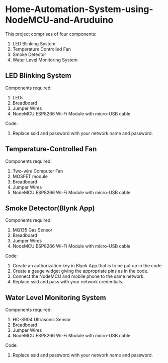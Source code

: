 # Home-Automation-System-using-NodeMCU-and-Aruduino

This project comprises of four components:
1. LED Blinking System
2. Temperature Controlled Fan
3. Smoke Detector
4. Water Level Monitoring System

## LED Blinking System

Components required:
1. LEDs
2. Breadboard
3. Jumper Wires
4. NodeMCU ESP8266 Wi-Fi Module with micro-USB cable

Code:
1. Replace ssid and password with your network name and password.

## Temperature-Controlled Fan

Components required:
1. Two-wire Computer Fan
2. MOSFET module
3. Breadboard
4. Jumper Wires
5. NodeMCU ESP8266 Wi-Fi Module with micro-USB cable

## Smoke Detector(Blynk App)

Components required:
1. MQ135 Gas Sensor
2. Breadboard
3. Jumper Wires
4. NodeMCU ESP8266 Wi-Fi Module with micro-USB cable

Code:
1. Create an authorization key in Blynk App that is to be put up in the code.
2. Create a gauge widget giving the appropriate pins as in the code.
3. Connect the NodeMCU and mobile phone to the same network.
4. Replace ssid and pass with your network credentials.

## Water Level Monitoring System

Components required:
1. HC-SR04 Ultrasonic Sensor
2. Breadboard
3. Jumper Wires
4. NodeMCU ESP8266 Wi-Fi Module with micro-USB cable

Code:
1. Replace ssid and password with your network name and password.




